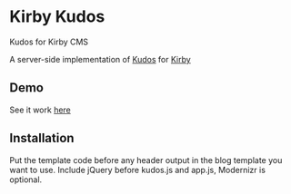 # Kirby Kudos

Kudos for Kirby CMS

A server-side implementation of [Kudos](https://github.com/masukomi/kudos) for [Kirby](http://getkirby.com) 

## Demo

See it work [here](http://jerome-arfouche.com/solaria/blog/project-a)

## Installation

Put the template code before any header output in the blog template you want to use. 
Include jQuery before kudos.js and app.js, Modernizr is optional.